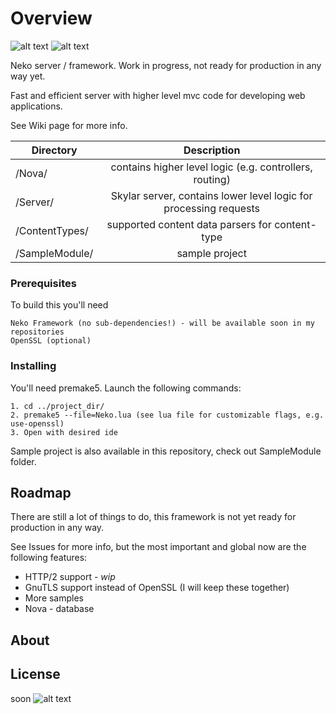 # Overview

![alt text](https://c.radikal.ru/c25/1807/13/e500422fd6a7.png)
![alt text](https://img.shields.io/badge/repo%20status-active-blue.svg)

Neko server / framework. Work in progress, not ready for production in any way yet.

Fast and efficient server with higher level mvc code for developing web applications.

See Wiki page for more info.

| Directory                  | Description       
| --------------------- |:-----------------------------------------------------------------:|
| /Nova/                     | contains higher level logic (e.g. controllers, routing)
| /Server/                  | Skylar server, contains lower level logic for processing requests      
| /ContentTypes/        | supported content data parsers for content-type      
| /SampleModule/     | sample project 


### Prerequisites

To build this you'll need

```
Neko Framework (no sub-dependencies!) - will be available soon in my repositories
OpenSSL (optional)
```

### Installing

You'll need premake5. Launch the following commands:

```
1. cd ../project_dir/
2. premake5 --file=Neko.lua (see lua file for customizable flags, e.g. use-openssl)
3. Open with desired ide
```
Sample project is also available in this repository, check out SampleModule folder.

## Roadmap

There are still a lot of things to do, this framework is not yet ready for production in any way.

See Issues for more info, but the most important and global now are the following features:

* HTTP/2 support - *wip* 
* GnuTLS support instead of OpenSSL (I will keep these together)
* More samples
* Nova - database

## About

## License

soon
![alt text](https://d.radikal.ru/d34/1806/1b/a9e011b101ec.png)
